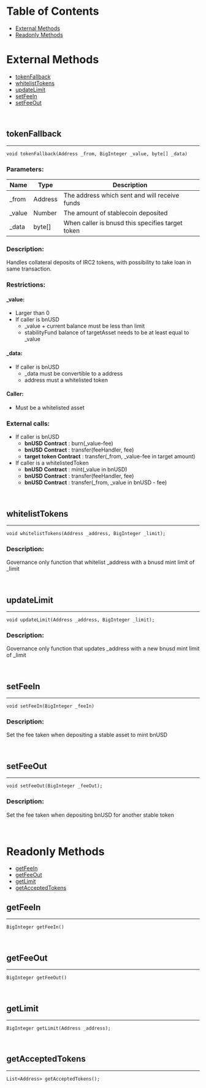 # Table of Contents

* [External Methods](#external-methods)
* [Readonly Methods](#readonly-methods)

# External Methods

* [tokenFallback](#tokenfallback)
* [whitelistTokens](#whitelisttokens)
* [updateLimit](#updatelimit)
* [setFeeIn](#setfeein)
* [setFeeOut](#setfeeout)

<br>

## **tokenFallback**
---

```
void tokenFallback(Address _from, BigInteger _value, byte[] _data)
```
### **Parameters**:
| Name | Type | Description |
|----------|-------------|------|
| _from | Address | The address which sent and will receive funds |
| _value | Number | The amount of stablecoin deposited |
| _data | byte[] | When caller is bnusd this specifies target token |

### **Description:**
Handles collateral deposits of IRC2 tokens, with possibility to take loan in same transaction.

### **Restrictions:**
#### _value:
* Larger than 0
* If caller is bnUSD
  * _value + current balance must be less than limit
  * stabilityFund balance of targetAsset needs to be at least equal to _value
#### _data:
* If caller is bnUSD
  * _data must be convertible to a address
  * address must a whitelisted token
#### Caller:
* Must be a whitelisted asset

### **External calls:**
* If caller is bnUSD
  * **bnUSD Contract** : burn(_value-fee)
  * **bnUSD Contract** : transfer(feeHandler, fee)
  * **target token Contract** : transfer(_from, _value-fee in target amount)
* If caller is a whitelistedToken
  * **bnUSD Contract** : mint(_value in bnUSD)
  * **bnUSD Contract** : transfer(feeHandler, fee)
  * **bnUSD Contract** : transfer(_from, _value in bnUSD - fee)

<br>

## **whitelistTokens**
---

```
void whitelistTokens(Address _address, BigInteger _limit);
```

### **Description:**
Governance only function that whitelist _address with a bnusd mint limit of _limit

<br>

## **updateLimit**
---

```
void updateLimit(Address _address, BigInteger _limit);
```

### **Description:**
Governance only function that updates _address with a new bnusd mint limit of _limit

<br>

## **setFeeIn**
---

```
void setFeeIn(BigInteger _feeIn)
```

### **Description:**
Set the fee taken when depositing a stable asset to mint bnUSD

<br>

## **setFeeOut**
---

```
void setFeeOut(BigInteger _feeOut);
```

### **Description:**
Set the fee taken when depositing bnUSD for another stable token

<br>

# Readonly Methods

* [getFeeIn](#getfeein)
* [getFeeOut](#getfeeout)
* [getLimit](#getlimit)
* [getAcceptedTokens](#getacceptedtokens)


## **getFeeIn**
---

```
BigInteger getFeeIn()
```

<br>

## **getFeeOut**
---

```
BigInteger getFeeOut()
```

<br>

## **getLimit**
---

```
BigInteger getLimit(Address _address);
```

<br>

## **getAcceptedTokens**
---

```
List<Address> getAcceptedTokens();
```

<br>